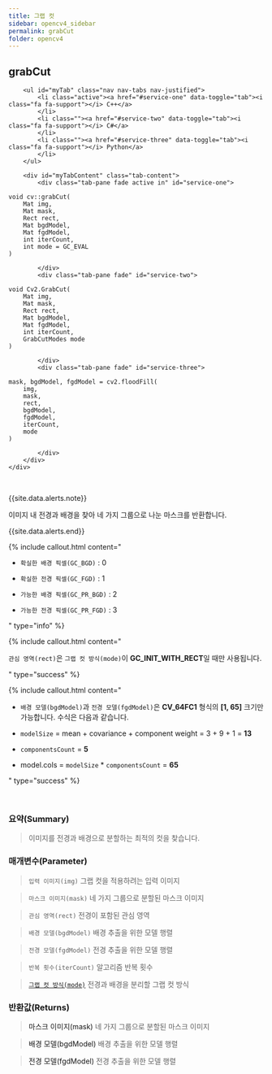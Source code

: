 ```yaml
---
title: 그랩 컷
sidebar: opencv4_sidebar
permalink: grabCut
folder: opencv4
---
```


<div class="row">
    <div class="col-lg-12">
        <h2 class="page-header">grabCut</h2>
    </div>
    <div class="col-lg-12">

        <ul id="myTab" class="nav nav-tabs nav-justified">
            <li class="active"><a href="#service-one" data-toggle="tab"><i class="fa fa-support"></i> C++</a>
            </li>
            <li class=""><a href="#service-two" data-toggle="tab"><i class="fa fa-support"></i> C#</a>
            </li>
            <li class=""><a href="#service-three" data-toggle="tab"><i class="fa fa-support"></i> Python</a>
            </li>
        </ul>

        <div id="myTabContent" class="tab-content">
            <div class="tab-pane fade active in" id="service-one">
<pre class="prettyprint"><code class="language-cpp">void cv::grabCut(
    Mat img,
    Mat mask,
    Rect rect,
    Mat bgdModel,
    Mat fgdModel,
    int iterCount,
    int mode = GC_EVAL
)</code></pre>
            </div>
            <div class="tab-pane fade" id="service-two">
<pre class="prettyprint"><code class="language-cs">void Cv2.GrabCut(
    Mat img,
    Mat mask,
    Rect rect,
    Mat bgdModel,
    Mat fgdModel,
    int iterCount,
    GrabCutModes mode
)</code></pre>
            </div>
            <div class="tab-pane fade" id="service-three">
<pre class="prettyprint"><code class="language-py">mask, bgdModel, fgdModel = cv2.floodFill(
    img,
    mask,
    rect,
    bgdModel,
    fgdModel,
    iterCount,
    mode
)</code></pre>
            </div>
        </div>
    </div>
</div>

<br>

{{site.data.alerts.note}}

이미지 내 전경과 배경을 찾아 네 가지 그룹으로 나눈 마스크를 반환합니다.

{{site.data.alerts.end}}

{% include callout.html content="

- `확실한 배경 픽셀(GC_BGD)` : 0
  
- `확실한 전경 픽셀(GC_FGD)` : 1
  
- `가능한 배경 픽셀(GC_PR_BGD)` : 2
  
- `가능한 전경 픽셀(GC_PR_FGD)` : 3

" type="info" %}

{% include callout.html content="

`관심 영역(rect)`은 `그랩 컷 방식(mode)`이 **GC_INIT_WITH_RECT**일 때만 사용됩니다. 

" type="success" %}

{% include callout.html content="

- `배경 모델(bgdModel)`과 `전경 모델(fgdModel)`은 **CV_64FC1** 형식의 **[1, 65]** 크기만 가능합니다. 수식은 다음과 같습니다.
  
- `modelSize` = mean + covariance + component weight = 3 + 9 + 1 = **13**
  
- `componentsCount` = **5**
  
- model.cols = `modelSize` * `componentsCount` = **65**

" type="success" %}

<br>

### 요약(Summary)

> 이미지를 전경과 배경으로 분할하는 최적의 컷을 찾습니다.

### 매개변수(Parameter)

> `입력 이미지(img)` 그랩 컷을 적용하려는 입력 이미지

> `마스크 이미지(mask)` 네 가지 그룹으로 분할된 마스크 이미지

> `관심 영역(rect)` 전경이 포함된 관심 영역

> `배경 모델(bgdModel)` 배경 추출을 위한 모델 행렬

> `전경 모델(fgdModel)` 전경 추출을 위한 모델 행렬

> `반복 횟수(iterCount)` 알고리즘 반복 횟수

> [`그랩 컷 방식(mode)`](GrabCutModes) 전경과 배경을 분리할 그랩 컷 방식

### 반환값(Returns)

> <a data-toggle="tooltip" data-original-title="{{site.data.glossary.only_Python}}">마스크 이미지(mask)</a> 네 가지 그룹으로 분할된 마스크 이미지

> <a data-toggle="tooltip" data-original-title="{{site.data.glossary.only_Python}}">배경 모델(bgdModel)</a> 배경 추출을 위한 모델 행렬

> <a data-toggle="tooltip" data-original-title="{{site.data.glossary.only_Python}}">전경 모델(fgdModel)</a> 전경 추출을 위한 모델 행렬